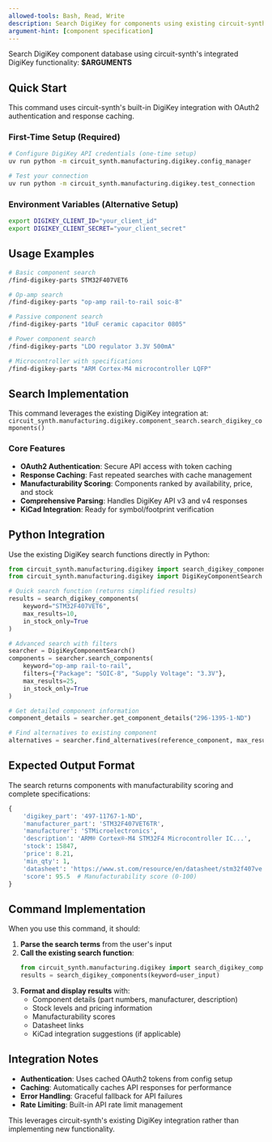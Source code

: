```yaml
---
allowed-tools: Bash, Read, Write
description: Search DigiKey for components using existing circuit-synth integration
argument-hint: [component specification]
---
```


Search DigiKey component database using circuit-synth's integrated DigiKey functionality: **$ARGUMENTS**

## Quick Start

This command uses circuit-synth's built-in DigiKey integration with OAuth2 authentication and response caching.

### First-Time Setup (Required)
```bash
# Configure DigiKey API credentials (one-time setup)
uv run python -m circuit_synth.manufacturing.digikey.config_manager

# Test your connection
uv run python -m circuit_synth.manufacturing.digikey.test_connection
```

### Environment Variables (Alternative Setup)
```bash
export DIGIKEY_CLIENT_ID="your_client_id"
export DIGIKEY_CLIENT_SECRET="your_client_secret"
```

## Usage Examples

```bash
# Basic component search
/find-digikey-parts STM32F407VET6

# Op-amp search
/find-digikey-parts "op-amp rail-to-rail soic-8"

# Passive component search  
/find-digikey-parts "10uF ceramic capacitor 0805"

# Power component search
/find-digikey-parts "LDO regulator 3.3V 500mA"

# Microcontroller with specifications
/find-digikey-parts "ARM Cortex-M4 microcontroller LQFP"
```

## Search Implementation

This command leverages the existing DigiKey integration at:
`circuit_synth.manufacturing.digikey.component_search.search_digikey_components()`

### Core Features
- **OAuth2 Authentication**: Secure API access with token caching
- **Response Caching**: Fast repeated searches with cache management
- **Manufacturability Scoring**: Components ranked by availability, price, and stock
- **Comprehensive Parsing**: Handles DigiKey API v3 and v4 responses
- **KiCad Integration**: Ready for symbol/footprint verification

## Python Integration

Use the existing DigiKey search functions directly in Python:

```python
from circuit_synth.manufacturing.digikey import search_digikey_components
from circuit_synth.manufacturing.digikey import DigiKeyComponentSearch

# Quick search function (returns simplified results)
results = search_digikey_components(
    keyword="STM32F407VET6", 
    max_results=10,
    in_stock_only=True
)

# Advanced search with filters
searcher = DigiKeyComponentSearch()
components = searcher.search_components(
    keyword="op-amp rail-to-rail",
    filters={"Package": "SOIC-8", "Supply Voltage": "3.3V"},
    max_results=25,
    in_stock_only=True
)

# Get detailed component information
component_details = searcher.get_component_details("296-1395-1-ND")

# Find alternatives to existing component
alternatives = searcher.find_alternatives(reference_component, max_results=10)
```

## Expected Output Format

The search returns components with manufacturability scoring and complete specifications:

```python
{
    'digikey_part': '497-11767-1-ND',
    'manufacturer_part': 'STM32F407VET6TR', 
    'manufacturer': 'STMicroelectronics',
    'description': 'ARM® Cortex®-M4 STM32F4 Microcontroller IC...',
    'stock': 15847,
    'price': 8.21,
    'min_qty': 1,
    'datasheet': 'https://www.st.com/resource/en/datasheet/stm32f407ve.pdf',
    'score': 95.5  # Manufacturability score (0-100)
}
```

## Command Implementation

When you use this command, it should:

1. **Parse the search terms** from the user's input
2. **Call the existing search function**:
   ```python
   from circuit_synth.manufacturing.digikey import search_digikey_components
   results = search_digikey_components(keyword=user_input)
   ```
3. **Format and display results** with:
   - Component details (part numbers, manufacturer, description)
   - Stock levels and pricing information  
   - Manufacturability scores
   - Datasheet links
   - KiCad integration suggestions (if applicable)

## Integration Notes

- **Authentication**: Uses cached OAuth2 tokens from config setup
- **Caching**: Automatically caches API responses for performance
- **Error Handling**: Graceful fallback for API failures
- **Rate Limiting**: Built-in API rate limit management

This leverages circuit-synth's existing DigiKey integration rather than implementing new functionality.